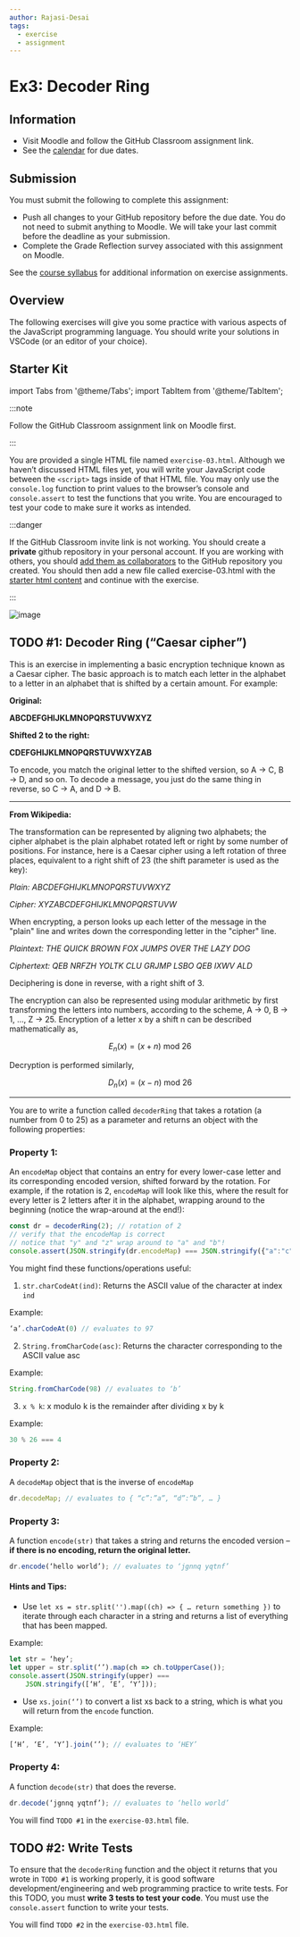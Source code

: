 ```yaml
---
author: Rajasi-Desai
tags:
  - exercise
  - assignment
---
```


# Ex3: Decoder Ring

## Information

- Visit Moodle and follow the GitHub Classroom assignment link.
- See the [calendar](/docs/information/schedule/#exercises) for due
  dates.

## Submission

You must submit the following to complete this assignment:

- Push all changes to your GitHub repository before the due date. You
  do not need to submit anything to Moodle. We will take your last
  commit before the deadline as your submission.
- Complete the Grade Reflection survey associated with this assignment
  on Moodle.

See the [course syllabus](/docs/information/syllabus/#exercises) for
additional information on exercise assignments.

## Overview

The following exercises will give you some practice with various aspects of the JavaScript programming language. You should write your solutions in VSCode (or an editor of your choice). 

## Starter Kit

import Tabs from '@theme/Tabs';
import TabItem from '@theme/TabItem';

<Tabs>

<TabItem value="starter-kit" label="GitHub Classroom Starter Kit" default>

:::note

Follow the GitHub Classroom assignment link on Moodle first.

:::

You are provided a single HTML file named `exercise-03.html`. Although we haven’t discussed HTML files yet, you will write your JavaScript code between the `<script>` tags inside of that HTML file. You may only use the `console.log` function to print values to the browser’s console and `console.assert` to test the functions that you write. You are encouraged to test your code to make sure it works as intended.
</TabItem>

<TabItem value="manual" label="🔥 GitHub Classroom Not Working 🔥">

:::danger

If the GitHub Classroom invite link is not working. You should create a <strong>private</strong> github repository in your personal account. If you are working with others, you should [add them as collaborators](https://bityl.co/HCR9) to the GitHub repository you created. You should then add a new file called exercise-03.html with the [starter html content](pathname:///exercises/exercise-03.txt) and continue with the exercise.

:::

</TabItem>
</Tabs>

![image](https://user-images.githubusercontent.com/60818982/219066123-35124be6-b6b1-46b5-8305-6e8bc6e48e3a.png)

## TODO #1: Decoder Ring (“Caesar cipher”)

This is an exercise in implementing a basic encryption technique known as a Caesar cipher. The basic approach is to match each letter in the alphabet to a letter in an alphabet that is shifted by a certain amount. For example:

**Original:**

**ABCDEFGHIJKLMNOPQRSTUVWXYZ**

**Shifted 2 to the right:**

**CDEFGHIJKLMNOPQRSTUVWXYZAB**

To encode, you match the original letter to the shifted version, so A → C, B → D, and so on. To decode a message, you just do the same thing in reverse, so C → A, and D → B.

--------------------------------------------------------------

**From Wikipedia:**

The transformation can be represented by aligning two alphabets; the cipher alphabet is the plain alphabet rotated left or right by some number of positions. For instance, here is a Caesar cipher using a left rotation of three places, equivalent to a right shift of 23 (the shift parameter is used as the key):


_Plain:    ABCDEFGHIJKLMNOPQRSTUVWXYZ_

_Cipher:   XYZABCDEFGHIJKLMNOPQRSTUVW_


When encrypting, a person looks up each letter of the message in the "plain" line and writes down the corresponding letter in the "cipher" line.


_Plaintext:  THE QUICK BROWN FOX JUMPS OVER THE LAZY DOG_

_Ciphertext: QEB NRFZH YOLTK CLU GRJMP LSBO QEB IXWV ALD_


Deciphering is done in reverse, with a right shift of 3.

The encryption can also be represented using modular arithmetic by first transforming the letters into numbers, according to the scheme, A → 0, B → 1, ..., Z → 25. Encryption of a letter x by a shift n can be described mathematically as,

$$E_n(x)=(x+n) \text{ mod } 26$$

Decryption is performed similarly,

$$D_n(x)=(x - n)  \text{ mod } 26$$

--------------------------------------------------------------

You are to write a function called `decoderRing` that takes a rotation (a number from 0 to 25) as a parameter and returns an object with the following properties:

### Property 1:
An `encodeMap` object that contains an entry for every lower-case letter and its corresponding encoded version, shifted forward by the rotation. For example, if the rotation is 2, `encodeMap` will look like this, where the result for every letter is 2 letters after it in the alphabet, wrapping around to the beginning (notice the wrap-around at the end!):

```js
const dr = decoderRing(2); // rotation of 2
// verify that the encodeMap is correct
// notice that "y" and "z" wrap around to "a" and "b"!
console.assert(JSON.stringify(dr.encodeMap) === JSON.stringify({"a":"c","b":"d","c":"e","d":"f","e":"g","f":"h","g":"i","h":"j","i":"k","j":"l","k":"m","l":"n","m":"o","n":"p","o":"q","p":"r","q":"s","r":"t","s":"u","t":"v","u":"w","v":"x","w":"y","x":"z","y":"a","z":"b"}));
```

You might find these functions/operations useful:

1. `str.charCodeAt(ind)`: Returns the ASCII value of the character at index `ind` 

Example:
```js
‘a’.charCodeAt(0) // evaluates to 97
```

2. `String.fromCharCode(asc)`: Returns the character corresponding to the ASCII value asc

Example:
```js
String.fromCharCode(98) // evaluates to ‘b’
```

3. `x % k`: x modulo k is the remainder after dividing x by k

Example:
```js
30 % 26 === 4
```

### Property 2:
A `decodeMap` object that is the inverse of `encodeMap`

```js
dr.decodeMap; // evaluates to { “c”:”a”, “d”:”b”, … }
```

### Property 3:
A function `encode(str)` that takes a string and returns the encoded version – **if there is no encoding, return the original letter.**

```js
dr.encode(‘hello world’); // evaluates to ‘jgnnq yqtnf’
```

#### Hints and Tips:

- Use `let xs = str.split('').map((ch) => { … return something })` to iterate through each character in a string and returns a list of everything that has been mapped.

Example:

```js
let str = ‘hey’;
let upper = str.split(‘’).map(ch => ch.toUpperCase());
console.assert(JSON.stringify(upper) === 
    JSON.stringify([‘H’, ‘E’, ‘Y’]));
```

- Use `xs.join(‘’)` to convert a list xs back to a string, which is what you will return from the `encode` function.

Example:

```js
[‘H’, ‘E’, ‘Y’].join(‘’); // evaluates to ‘HEY’
```

### Property 4:
A function `decode(str)` that does the reverse.

```js
dr.decode(‘jgnnq yqtnf’); // evaluates to ‘hello world’
```

You will find `TODO #1` in the `exercise-03.html` file.

## TODO #2: Write Tests

To ensure that the `decoderRing` function and the object it returns that you wrote in `TODO #1` is working properly, it is good software development/engineering and web programming practice to write tests. For this TODO, you must **write 3 tests to test your code**. You must use the `console.assert` function to write your tests.

You will find `TODO #2` in the `exercise-03.html` file.
